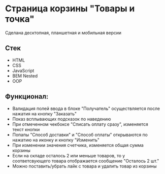 # Страница корзины "Товары и точка"
Сделана десктопная, планшетная и мобильная версии

## Стек
- HTML
- CSS
- JavaScript
- BEM Nested
- OOP

## Функционал:
- Валидация полей ввода в блоке "Получатель" осуществляется после нажатия на кнопку "Заказать"
- Показ всплывающих подсказок по наведению
- При отмеченном чекбоксе "Списать оплату сразу", изменяется текст кнопки
- Попапы "Способ доставки" и "Способ оплаты" открываются по нажатию на иконку и кнопку "Изменить"
- При изменении значения счетчика, изменяется общая сумма корзины
- Если на складе осталось 2 или меньше товаров, то у соответсвующего товара отображается сообщение "Осталось 2 шт."
- Можно поставить/убрать лайк с товара и удалить товар из корзины

